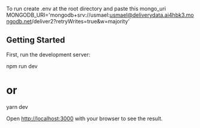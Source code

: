 To run create .env at the root directory and paste this mongo_uri
MONGODB_URI='mongodb+srv://usmael:usmael@deliverydata.ai4hbk3.mongodb.net/deliver2?retryWrites=true&w=majority'

## Getting Started

First, run the development server:

npm run dev

# or

yarn dev

Open [http://localhost:3000](http://localhost:3000) with your browser to see the result.
